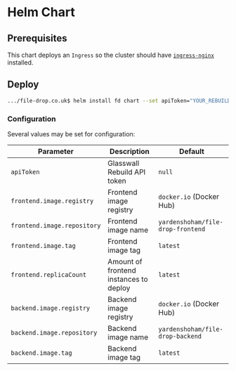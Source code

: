 # Helm Chart

## Prerequisites

This chart deploys an `Ingress` so the cluster should have [`ingress-nginx`](https://github.com/kubernetes/ingress-nginx) installed.

## Deploy

```bash
.../file-drop.co.uk$ helm install fd chart --set apiToken="YOUR_REBUILD_API_TOKEN"
```

### Configuration

Several values may be set for configuration:

| Parameter                   | Description                            | Default                           |
| --------------------------- | -------------------------------------- | --------------------------------- |
| `apiToken`                  | Glasswall Rebuild API token            | `null`                            |
| `frontend.image.registry`   | Frontend image registry                | `docker.io` (Docker Hub)          |
| `frontend.image.repository` | Frontend image name                    | `yardenshoham/file-drop-frontend` |
| `frontend.image.tag`        | Frontend image tag                     | `latest`                          |
| `frontend.replicaCount`     | Amount of frontend instances to deploy | `latest`                          |
| `backend.image.registry`    | Backend image registry                 | `docker.io` (Docker Hub)          |
| `backend.image.repository`  | Backend image name                     | `yardenshoham/file-drop-backend`  |
| `backend.image.tag`         | Backend image tag                      | `latest`                          |

